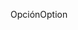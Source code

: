 <span data-ttu-id="1f9ec-101">Opción</span><span class="sxs-lookup"><span data-stu-id="1f9ec-101">Option</span></span>